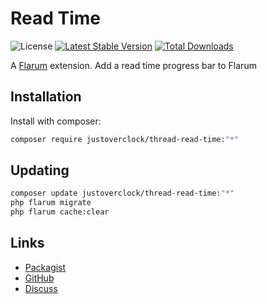 # Read Time

![License](https://img.shields.io/badge/license-MIT-blue.svg) [![Latest Stable Version](https://img.shields.io/packagist/v/justoverclock/thread-read-time.svg)](https://packagist.org/packages/justoverclock/thread-read-time) [![Total Downloads](https://img.shields.io/packagist/dt/justoverclock/thread-read-time.svg)](https://packagist.org/packages/justoverclock/thread-read-time)

A [Flarum](http://flarum.org) extension. Add a read time progress bar to Flarum

## Installation

Install with composer:

```sh
composer require justoverclock/thread-read-time:"*"
```

## Updating

```sh
composer update justoverclock/thread-read-time:"*"
php flarum migrate
php flarum cache:clear
```

## Links

- [Packagist](https://packagist.org/packages/justoverclock/thread-read-time)
- [GitHub](https://github.com/justoverclock/thread-read-time)
- [Discuss](https://discuss.flarum.org/d/PUT_DISCUSS_SLUG_HERE)
